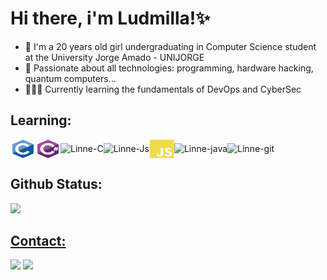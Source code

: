 

# Hi there, i'm Ludmilla!✨
- 🌱 I'm a 20 years old girl undergraduating in Computer Science student at the University Jorge Amado - UNIJORGE
- 🤖 Passionate about all technologies: programming, hardware hacking, quantum computers...
- 👩🏽‍💻 Currently learning the fundamentals of DevOps and CyberSec



  
## **Learning:**
  <img align="center" alt="Linne-C" height="30" width="40" src="https://raw.githubusercontent.com/devicons/devicon/master/icons/c/c-original.svg"><img align="center" alt="Linne-Csharp" height="30" width="40" src="https://raw.githubusercontent.com/devicons/devicon/master/icons/csharp/csharp-original.svg"><img align="center" alt="Linne-C" height="30" width="40" img src="https://cdn.jsdelivr.net/gh/devicons/devicon@latest/icons/html5/html5-original.svg" /><img align="center" alt="Linne-Js" height="30" width="40"
src="https://cdn.jsdelivr.net/gh/devicons/devicon@latest/icons/css3/css3-original.svg" /><img align="center" alt="Linne-Js" height="30" width="40"                                                                   src="https://raw.githubusercontent.com/devicons/devicon/master/icons/javascript/javascript-plain.svg"><img align="center" alt="Linne-java" height="30" width="40" img src="https://cdn.jsdelivr.net/gh/devicons/devicon@latest/icons/java/java-original.svg" /><img align="center" alt="Linne-git" height="30" width="40"  img src="https://cdn.jsdelivr.net/gh/devicons/devicon@latest/icons/git/git-original.svg">

  
## Github Status:

<a href="https://github.com/abreulud">
<img loading="lazy" height="140em" src="https://github-readme-stats.vercel.app/api/top-langs/?username=abreulud&layout=compact&langs_count7=&theme=catppuccin_mocha"/>
 
<div>
  
## Contact:
<a href = "mailto:ludmillaabreu07@gmail.com"><img loading="lazy" src="https://img.shields.io/badge/Gmail-D14836?style=for-the-badge&logo=gmail&logoColor=white" target="_blank"></a>
<a href="https://www.linkedin.com/in/ludmilla-abreu/" target="_blank"><img loading="lazy" src="https://img.shields.io/badge/-LinkedIn-%230077B5?style=for-the-badge&logo=linkedin&logoColor=white" target="_blank"></a>
</div>
